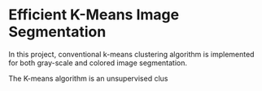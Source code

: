 # Efficient K-Means Image Segmentation

In this project, conventional k-means clustering algorithm is implemented for both gray-scale and colored image segmentation.

The K-means algorithm is an unsupervised clus